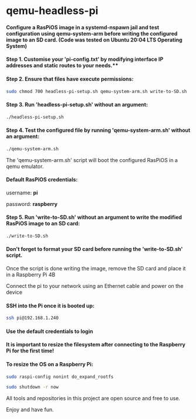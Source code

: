 # qemu-headless-pi
#### Configure a RasPiOS image in a systemd-nspawn jail and test configuration using qemu-system-arm before writing the configured image to an SD card. (Code was tested on Ubuntu 20:04 LTS Operating System)

#### Step 1. Customise your 'pi-config.txt' by modifying interface IP addresses and static routes to your needs.**

#### Step 2. Ensure that files have execute permissions: 
```bash
sudo chmod 700 headless-pi-setup.sh qemu-system-arm.sh write-to-SD.sh
```
#### Step 3. Run 'headless-pi-setup.sh' without an argument: 
```bash
./headless-pi-setup.sh
```
#### Step 4. Test the configured file by running 'qemu-system-arm.sh' without an argument: 
```bash
./qemu-system-arm.sh
```
The 'qemu-system-arm.sh' script will boot the configured RasPiOS in a qemu emulator. 

#### Default RasPiOS credentials:

username: **pi** 

password: **raspberry**

#### Step 5. Run 'write-to-SD.sh' without an argument to write the modified RasPiOS image to an SD card: 
```bash
./write-to-SD.sh
```
#### Don't forget to format your SD card before running the 'write-to-SD.sh' script. 

Once the script is done writing the image, remove the SD card and place it in a Raspberry Pi 4B

Connect the pi to your network using an Ethernet cable and power on the device

#### SSH into the Pi once it is booted up:
```bash
ssh pi@192.168.1.240
```
#### Use the default credentials to login

#### It is important to resize the filesystem after connecting to the Raspberry Pi for the first time!

#### To resize the OS on a Raspberry Pi:

```bash
sudo raspi-config nonint do_expand_rootfs

sudo shutdown -r now
```
All tools and repositories in this project are open source and free to use.

Enjoy and have fun.
